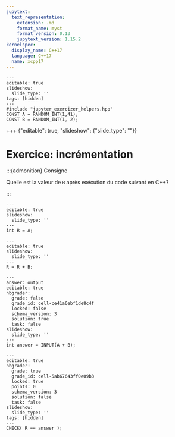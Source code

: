 ```yaml
---
jupytext:
  text_representation:
    extension: .md
    format_name: myst
    format_version: 0.13
    jupytext_version: 1.15.2
kernelspec:
  display_name: C++17
  language: C++17
  name: xcpp17
---
```


```{code-cell}
---
editable: true
slideshow:
  slide_type: ''
tags: [hidden]
---
#include "jupyter_exercizer_helpers.hpp"
CONST A = RANDOM_INT(1,41);
CONST B = RANDOM_INT(1, 2); 
```

+++ {"editable": true, "slideshow": {"slide_type": ""}}

# Exercice: incrémentation

:::{admonition} Consigne

Quelle est la valeur de `R` après exécution du code suivant en C++?

:::

```{code-cell}
---
editable: true
slideshow:
  slide_type: ''
---
int R = A;
```

```{code-cell}
---
editable: true
slideshow:
  slide_type: ''
---
R = R + B;
```

```{code-cell}
---
answer: output
editable: true
nbgrader:
  grade: false
  grade_id: cell-ce41a6ebf1de8c4f
  locked: false
  schema_version: 3
  solution: true
  task: false
slideshow:
  slide_type: ''
---
int answer = INPUT(A + B);
```

```{code-cell}
---
editable: true
nbgrader:
  grade: true
  grade_id: cell-5ab67643ff0e09b3
  locked: true
  points: 0
  schema_version: 3
  solution: false
  task: false
slideshow:
  slide_type: ''
tags: [hidden]
---
CHECK( R == answer );
```
